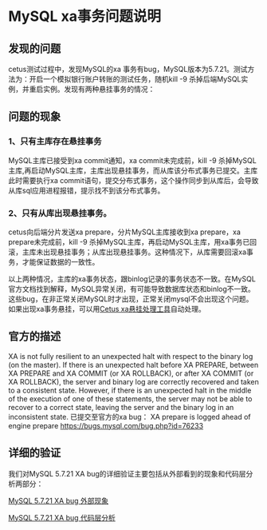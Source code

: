 # MySQL xa事务问题说明

## 发现的问题
cetus测试过程中，发现MySQL的xa 事务有bug，MySQL版本为5.7.21。测试方法为：开启一个模拟银行账户转账的测试任务，随机kill -9 杀掉后端MySQL实例，并重启实例。发现有两种悬挂事务的情况：

## 问题的现象
### 1、只有主库存在悬挂事务

MySQL主库已接受到xa commit通知，xa commit未完成前，kill -9 杀掉MySQL主库,再启动MySQL主库，主库出现悬挂事务，而从库该分布式事务已提交。主库此时需要执行xa commit语句，提交分布式事务，这个操作同步到从库后，会导致从库sql应用进程报错，提示找不到该分布式事务。

### 2、只有从库出现悬挂事务。

cetus向后端分片发送xa prepare，分片MySQL主库接收到xa prepare，xa prepare未完成前，kill -9 杀掉MySQL主库，再启动MySQL主库，用xa事务已回滚，主库未出现悬挂事务；从库出现悬挂事务。这种情况下，从库需要回滚xa事务，才能保证数据的一致性。

以上两种情况，主库的xa事务状态，跟binlog记录的事务状态不一致。在MySQL官方文档找到解释，MySQL异常关闭，有可能导致数据库状态和binlog不一致。这些bug，在非正常关闭MySQL时才出现，正常关闭mysql不会出现这个问题。如果出现xa事务悬挂，可以用[Cetus xa悬挂处理工具](https://github.com/Lede-Inc/cetus/blob/master/doc/cetus-xa.md)自动处理。
      
## 官方的描述

XA is not fully resilient to an unexpected halt with respect to the binary log (on the master). If there is an unexpected halt before XA PREPARE, between XA PREPARE and XA COMMIT (or XA ROLLBACK), or after XA COMMIT (or XA ROLLBACK), the server and binary log are correctly recovered and taken to a consistent state. However, if there is an unexpected halt in the middle of the execution of one of these statements, the server may not be able to recover to a correct state, leaving the server and the binary log in an inconsistent state.
已提交至官方的xa bug：
XA prepare is logged ahead of engine prepare
https://bugs.mysql.com/bug.php?id=76233

## 详细的验证

我们对MySQL 5.7.21 XA bug的详细验证主要包括从外部看到的现象和代码层分析两部分：

[MySQL 5.7.21 XA bug 外部现象](https://github.com/Lede-Inc/cetus/blob/master/doc/MySQL-5.7.21-XA-bug-phenomena.pdf)

[MySQL 5.7.21 XA bug 代码层分析](https://github.com/Lede-Inc/cetus/blob/master/doc/MySQL-5.7.21-XA-bug-code-analysis.pdf)
